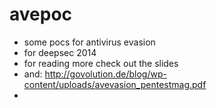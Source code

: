 avepoc
======

- some pocs for antivirus evasion
- for deepsec 2014
- for reading more check out the slides
- and: http://govolution.de/blog/wp-content/uploads/avevasion_pentestmag.pdf
- 
